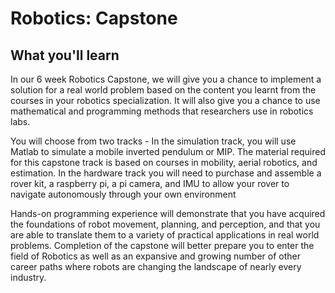 # Robotics: Capstone

## What you'll learn

In our 6 week Robotics Capstone, we will give you a chance to implement a solution for a real world problem based on the content you learnt from the courses  in your robotics specialization. It  will also give you a chance to use mathematical and programming methods that researchers use in robotics labs. 

You will choose from two tracks - In the simulation track, you will use Matlab to simulate a mobile inverted pendulum or MIP. The material required for this capstone track is based on courses in mobility, aerial robotics, and estimation. In the hardware track  you will need to purchase and assemble a rover kit, a raspberry pi, a pi camera, and IMU to allow your rover to navigate autonomously through your own environment

Hands-on programming experience will demonstrate that you have acquired the foundations of robot movement, planning, and perception, and that you are able to translate them to a variety of practical applications in real world problems.  Completion of the capstone will better prepare you to enter the field of Robotics as well as an expansive and growing number of other career paths where robots are changing the landscape of nearly every industry.